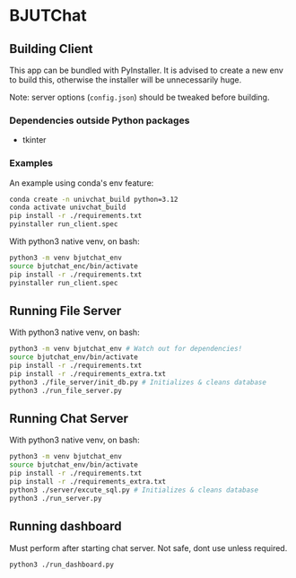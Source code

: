 # BJUTChat

## Building Client

This app can be bundled with PyInstaller. It is advised to create a new env to build this, otherwise the installer will be unnecessarily huge. 

Note: server options (`config.json`) should be tweaked before building.

### Dependencies outside Python packages

- tkinter

### Examples

An example using conda's env feature:

```bash
conda create -n univchat_build python=3.12
conda activate univchat_build
pip install -r ./requirements.txt
pyinstaller run_client.spec
```

With python3 native venv, on bash:

```bash
python3 -m venv bjutchat_env
source bjutchat_enc/bin/activate
pip install -r ./requirements.txt
pyinstaller run_client.spec
```
## Running File Server

With python3 native venv, on bash:

```bash
python3 -m venv bjutchat_env # Watch out for dependencies!
source bjutchat_env/bin/activate
pip install -r ./requirements.txt
pip install -r ./requirements_extra.txt
python3 ./file_server/init_db.py # Initializes & cleans database
python3 ./run_file_server.py
```
## Running Chat Server

With python3 native venv, on bash:

```bash
python3 -m venv bjutchat_env
source bjutchat_env/bin/activate
pip install -r ./requirements.txt
pip install -r ./requirements_extra.txt
python3 ./server/excute_sql.py # Initializes & cleans database
python3 ./run_server.py
```

## Running dashboard

Must perform after starting chat server. Not safe, dont use unless required.

```bash
python3 ./run_dashboard.py
```